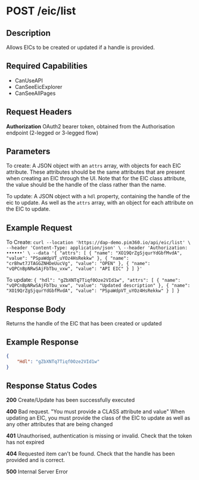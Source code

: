 # POST /eic/list

## Description
Allows EICs to be created or updated if a handle is provided.

## Required Capabilities
* CanUseAPI
* CanSeeEicExplorer
* CanSeeAllPages

## Request Headers

**Authorization** OAuth2 bearer token, obtained from the Authorisation endpoint (2-legged or 3-legged flow)

## Parameters
To create: A JSON object with an `attrs` array, with objects for each EIC attribute. These attributes should be the same attributes that are present when creating an EIC through the UI. Note that for the EIC class attribute, the value should be the handle of the class rather than the name.

To update: A JSON object with a `hdl` property, containing the handle of the eic to update. As well as the `attrs` array, with an object for each attribute on the EIC to update.

## Example Request
To Create:
`
curl --location 'https://dap-demo.pim360.io/api/eic/list' \
--header 'Content-Type: application/json' \
--header 'Authorization: ••••••' \
--data '{
  "attrs": [
    {
      "name": "XO19QrZgSjqurYdGbfMvdA",
      "value": "PSpaWdpVT_uYOz4HsRekkw"
    },
    {
      "name": "crBhwt7JTAGGZNHDeUucVg",
      "value": "OPEN"
    },
    {
      "name": "vQPCnBpNRwSAjFbTbu_vxw",
      "value": "API EIC"
    }
  ]
}'
`

To update:
`
{
  "hdl": "gZbXNTq7Tiqf0Oze2VId1w",
  "attrs": [
    {
      "name": "vQPCnBpNRwSAjFbTbu_vxw",
      "value": "Updated description"
    },
    {
      "name": "XO19QrZgSjqurYdGbfMvdA",
      "value": "PSpaWdpVT_uYOz4HsRekkw"
    }
  ]
}
`

## Response Body
Returns the handle of the EIC that has been created or updated

## Example Response
```JSON
{
    "Hdl": "gZbXNTq7Tiqf0Oze2VId1w"
}
```

## Response Status Codes
**200** Create/Update has been successfully executed

**400** Bad request.
    "You must provide a CLASS attribute and value" When updating an EIC, you must provide the class of the EIC to update as well as any other attributes that are being changed

**401** Unauthorised, authentication is missing or invalid. Check that the token has not expired

**404** Requested item can't be found. Check that the handle has been provided and is correct.

**500** Internal Server Error


